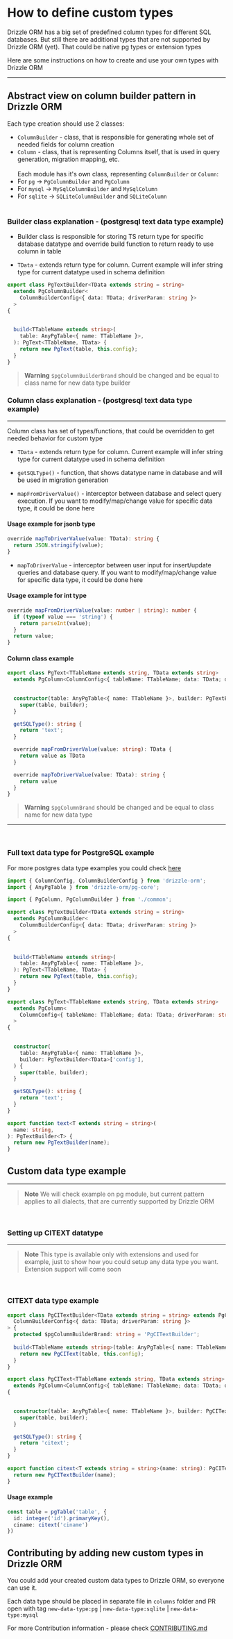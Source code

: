 # How to define custom types

Drizzle ORM has a big set of predefined column types for different SQL databases. But still there are additional types that are not supported by Drizzle ORM (yet). That could be native pg types or extension types
</br>

Here are some instructions on how to create and use your own types with Drizzle ORM

---

## Abstract view on column builder pattern in Drizzle ORM

Each type creation should use 2 classes:

- `ColumnBuilder` - class, that is responsible for generating whole set of needed fields for column creation
- `Column` - class, that is representing Columns itself, that is used in query generation, migration mapping, etc.
  </br>
  </br>
  Each module has it's own class, representing `ColumnBuilder` or `Column`:
- For `pg` -> `PgColumnBuilder` and `PgColumn`
- For `mysql` -> `MySqlColumnBuilder` and `MySqlColumn`
- For `sqlite` -> `SQLiteColumnBuilder` and `SQLiteColumn`
  </br>
  </br>

### Builder class explanation - (postgresql text data type example)

- Builder class is responsible for storing TS return type for specific database datatype and override build function to return ready to use column in table

- `TData` - extends return type for column. Current example will infer string type for current datatype used in schema definition

```typescript
export class PgTextBuilder<TData extends string = string>
  extends PgColumnBuilder<
    ColumnBuilderConfig<{ data: TData; driverParam: string }>
  >
{
  

  build<TTableName extends string>(
    table: AnyPgTable<{ name: TTableName }>,
  ): PgText<TTableName, TData> {
    return new PgText(table, this.config);
  }
}
```

> **Warning**
> `$pgColumnBuilderBrand` should be changed and be equal to class name for new data type builder

### Column class explanation - (postgresql text data type example)

---
Column class has set of types/functions, that could be overridden to get needed behavior for custom type

- `TData` - extends return type for column. Current example will infer string type for current datatype used in schema definition

- `getSQLType()` - function, that shows datatype name in database and will be used in migration generation

- `mapFromDriverValue()` - interceptor between database and select query execution. If you want to modify/map/change value for specific data type, it could be done here

#### Usage example for jsonb type

```typescript
override mapToDriverValue(value: TData): string {
  return JSON.stringify(value);
}
```

- `mapToDriverValue` - interceptor between user input for insert/update queries and database query. If you want to modify/map/change value for specific data type, it could be done here

#### Usage example for int type

```typescript
override mapFromDriverValue(value: number | string): number {
  if (typeof value === 'string') {
    return parseInt(value);
  }
  return value;
}
```

#### Column class example

```typescript
export class PgText<TTableName extends string, TData extends string>
  extends PgColumn<ColumnConfig<{ tableName: TTableName; data: TData; driverParam: string }>> {
  

  constructor(table: AnyPgTable<{ name: TTableName }>, builder: PgTextBuilder<TData>['config']) {
    super(table, builder);
  }

  getSQLType(): string {
    return 'text';
  }

  override mapFromDriverValue(value: string): TData {
    return value as TData
  }

  override mapToDriverValue(value: TData): string {
    return value
  }
}
```

> **Warning**
> `$pgColumnBrand` should be changed and be equal to class name for new data type
---

</br>

### Full text data type for PostgreSQL example

For more postgres data type examples you could check [here](/drizzle-orm/src/pg-core/columns)

```typescript
import { ColumnConfig, ColumnBuilderConfig } from 'drizzle-orm';
import { AnyPgTable } from 'drizzle-orm/pg-core';

import { PgColumn, PgColumnBuilder } from './common';

export class PgTextBuilder<TData extends string = string>
  extends PgColumnBuilder<
    ColumnBuilderConfig<{ data: TData; driverParam: string }>
  >
{
  

  build<TTableName extends string>(
    table: AnyPgTable<{ name: TTableName }>,
  ): PgText<TTableName, TData> {
    return new PgText(table, this.config);
  }
}

export class PgText<TTableName extends string, TData extends string>
  extends PgColumn<
    ColumnConfig<{ tableName: TTableName; data: TData; driverParam: string }>
  >
{
  

  constructor(
    table: AnyPgTable<{ name: TTableName }>,
    builder: PgTextBuilder<TData>['config'],
  ) {
    super(table, builder);
  }

  getSQLType(): string {
    return 'text';
  }
}

export function text<T extends string = string>(
  name: string,
): PgTextBuilder<T> {
  return new PgTextBuilder(name);
}
```

## Custom data type example

---

> **Note**
> We will check example on pg module, but current pattern applies to all dialects, that are currently supported by Drizzle ORM

</br>

### Setting up CITEXT datatype

---
> **Note**
 This type is available only with extensions and used for example, just to show how you could setup any data type you want. Extension support will come soon
</br>

### CITEXT data type example

```typescript
export class PgCITextBuilder<TData extends string = string> extends PgColumnBuilder<
  ColumnBuilderConfig<{ data: TData; driverParam: string }>
> {
  protected $pgColumnBuilderBrand: string = 'PgCITextBuilder';
  
  build<TTableName extends string>(table: AnyPgTable<{ name: TTableName }>): PgCIText<TTableName, TData> {
    return new PgCIText(table, this.config);
  }
}

export class PgCIText<TTableName extends string, TData extends string>
  extends PgColumn<ColumnConfig<{ tableName: TTableName; data: TData; driverParam: string }>>
{
  

  constructor(table: AnyPgTable<{ name: TTableName }>, builder: PgCITextBuilder<TData>['config']) {
    super(table, builder);
  }

  getSQLType(): string {
    return 'citext';
  }
}

export function citext<T extends string = string>(name: string): PgCITextBuilder<T> {
  return new PgCITextBuilder(name);
}
```

#### Usage example

```typescript
const table = pgTable('table', {
  id: integer('id').primaryKey(),
  ciname: citext('ciname')
})
```

## Contributing by adding new custom types in Drizzle ORM

You could add your created custom data types to Drizzle ORM, so everyone can use it.

Each data type should be placed in separate file in `columns` folder and PR open with tag `new-data-type:pg` | `new-data-type:sqlite` | `new-data-type:mysql`

For more Contribution information - please check [CONTRIBUTING.md](https://github.com/drizzle-team/drizzle-orm/blob/main/CONTRIBUTING.md)
